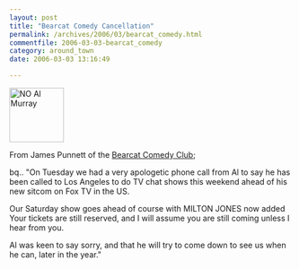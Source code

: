 ```yaml
---
layout: post
title: "Bearcat Comedy Cancellation"
permalink: /archives/2006/03/bearcat_comedy.html
commentfile: 2006-03-03-bearcat_comedy
category: around_town
date: 2006-03-03 13:16:49

---
```


<img alt="NO Al Murray" src="/assets/images/2006/NOalmurray-thumb.gif" width="97" height="97" class="right"/>

From James Punnett of the [Bearcat Comedy Club](/cgi-bin/directory.cgi?key=200509210632&action=getlisting);

bq.. "On Tuesday we had a very apologetic phone call from Al to say he has been
called to Los Angeles to do TV chat shows this weekend ahead of his new
sitcom on Fox TV in the US.

Our Saturday show goes ahead of course with MILTON JONES now added Your
tickets are still reserved, and I will assume you are still coming unless I
hear from you.

Al was keen to say sorry, and that he will try to come down to see us when
he can, later in the year."
